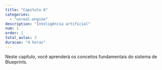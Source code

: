 ```yaml
---
title: "Capitulo 6"
categories: 
  - "unreal-engine"
description: "Inteligência artificial"
num: 1
order: 1
total_aulas: 3
duracao: "4 horas"
---
```


Neste capítulo, você aprenderá os conceitos fundamentais do sistema de Blueprints.